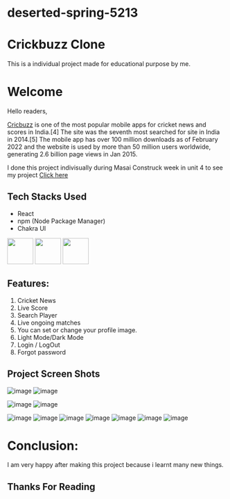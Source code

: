 # deserted-spring-5213


# Crickbuzz Clone

This is a individual  project made for educational purpose by me.

# Welcome
Hello readers,

[Cricbuzz](https://www.cricbuzz.com/) is one of the most popular mobile apps for cricket news and scores in India.[4] The site was the seventh most searched for site in India in 2014.[5] The mobile app has over 100 million downloads as of February 2022 and the website is used by more than 50 million users worldwide, generating 2.6 billion page views in Jan 2015.

I done this project indivisually during Masai Construck week in unit 4
to see my project [Click here](https://cricbuzzclonebysharun.netlify.app/)

## Tech Stacks Used
- React
- npm (Node Package Manager)
- Chakra UI


<p>
   <img src="https://camo.githubusercontent.com/48d099290b4cb2d7937bcd96e8497cf1845b54a810a6432c70cf944b60b40c77/68747470733a2f2f7261776769742e636f6d2f676f72616e67616a69632f72656163742d69636f6e732f6d61737465722f72656163742d69636f6e732e737667" height="60px"/>
   <img src="https://t4.ftcdn.net/jpg/00/90/67/37/240_F_90673721_nTq4hQ0UG1RxQ1niYwMnhzp05fsdkZyN.jpg" height="60px"/>
   <img src="https://user-images.githubusercontent.com/101327895/180632124-a47090e7-99ec-4bc3-abd6-744606b9ace0.png" height="60px" />
   

</p>




## Features:


1. Cricket News
2. Live Score 
3. Search Player
4. Live ongoing matches
5. You can set or change your profile image.
6.  Light Mode/Dark Mode
7. Login / LogOut
8. Forgot password

## Project Screen Shots

![image](https://user-images.githubusercontent.com/101327895/180632428-bed27858-5297-4603-ae59-121fe81f68be.png)
![image](https://user-images.githubusercontent.com/101327895/180632513-42c9b525-11f2-47fa-88ac-16e20bc26afa.png)

![image](https://user-images.githubusercontent.com/101327895/180632485-514c51c4-d5b9-48ad-b33b-a6b0f9faf314.png)
![image](https://user-images.githubusercontent.com/101327895/180632655-c57061e6-8ac8-4781-b1a0-4f5133015ea0.png)

![image](https://user-images.githubusercontent.com/101327895/180632503-96e0b888-80d4-4f63-b637-90b667d2f30d.png)
![image](https://user-images.githubusercontent.com/101327895/180632522-d4ce0c31-4c6d-4d51-a3e1-57563d715e81.png)
![image](https://user-images.githubusercontent.com/101327895/180632533-3f870070-d71a-42f9-9d0f-4ce2ecc0b1ce.png)
![image](https://user-images.githubusercontent.com/101327895/180632551-d73c5364-7ee1-4441-ac34-8bf0ba61003f.png)
![image](https://user-images.githubusercontent.com/101327895/180632562-ee70474e-c003-442c-ae3c-7ad9963f9350.png)
![image](https://user-images.githubusercontent.com/101327895/180632688-22296244-874b-4e7c-94f2-ad4313ead685.png)
![image](https://user-images.githubusercontent.com/101327895/180632777-13855291-b6d4-44bd-9c3a-53207a8945d8.png)



# Conclusion:
I am very happy after making this project because i learnt many new things.

## Thanks For Reading



